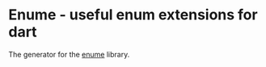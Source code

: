 # Enume - useful enum extensions for dart
The generator for the [enume](https://pub.dev/packages/enume) library.